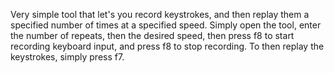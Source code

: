 Very simple tool that let's you record keystrokes, and then replay them a specified number of times at a specified speed.
Simply open the tool, enter the number of repeats, then the desired speed, then press f8 to start recording keyboard input, and press f8 to stop recording.
To then replay the keystrokes, simply press f7.

